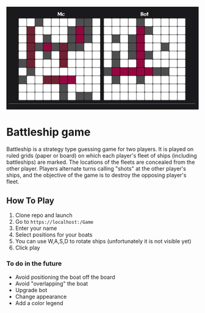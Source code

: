 ![photo](https://github.com/McKucia/BattleshipMVC/blob/master/Content/photo.png?raw=true)

# Battleship game
Battleship is a strategy type guessing game for two players. It is played on ruled grids (paper or board) on which each player's fleet 
of ships (including battleships) are marked. The locations of the fleets are concealed from the other player. Players alternate turns calling "shots" at the other player's ships, 
and the objective of the game is to destroy the opposing player's fleet.

## How To Play
1. Clone repo and launch
2. Go to ```https://localhost:/Game```
3. Enter your name
4. Select positions for your boats
5. You can use W,A,S,D to rotate ships (unfortunately it is not visible yet)
6. Click play

### To do in the future
* Avoid positioning the boat off the board
* Avoid "overlapping" the boat
* Upgrade bot
* Change appearance
* Add a color legend

